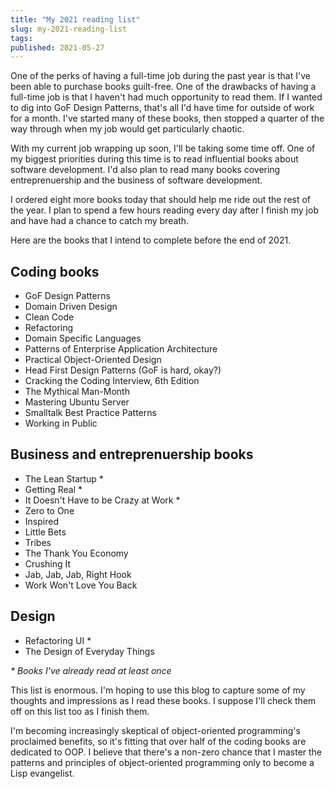 ```yaml
---
title: "My 2021 reading list"
slug: my-2021-reading-list
tags:
published: 2021-05-27
---
```


One of the perks of having a full-time job during the past year is that I've been able to purchase books guilt-free. One of the drawbacks of having a full-time job is that I haven't had much opportunity to read them. If I wanted to dig into GoF Design Patterns, that's all I'd have time for outside of work for a month. I've started many of these books, then stopped a quarter of the way through when my job would get particularly chaotic.

With my current job wrapping up soon, I'll be taking some time off. One of my biggest priorities during this time is to read influential books about software development. I'd also plan to read many books covering entreprenuership and the business of software development.

I ordered eight more books today that should help me ride out the rest of the year. I plan to spend a few hours reading every day after I finish my job and have had a chance to catch my breath.

Here are the books that I intend to complete before the end of 2021.

## Coding books

- GoF Design Patterns
- Domain Driven Design
- Clean Code
- Refactoring
- Domain Specific Languages
- Patterns of Enterprise Application Architecture
- Practical Object-Oriented Design
- Head First Design Patterns (GoF is hard, okay?)
- Cracking the Coding Interview, 6th Edition
- The Mythical Man-Month
- Mastering Ubuntu Server
- Smalltalk Best Practice Patterns
- Working in Public

## Business and entreprenuership books

- The Lean Startup \*
- Getting Real \*
- It Doesn't Have to be Crazy at Work \*
- Zero to One
- Inspired
- Little Bets
- Tribes
- The Thank You Economy
- Crushing It
- Jab, Jab, Jab, Right Hook
- Work Won't Love You Back

## Design

- Refactoring UI \*
- The Design of Everyday Things

_\* Books I've already read at least once_

This list is enormous. I'm hoping to use this blog to capture some of my thoughts and impressions as I read these books. I suppose I'll check them off on this list too as I finish them.

I'm becoming increasingly skeptical of object-oriented programming's proclaimed benefits, so it's fitting that over half of the coding books are dedicated to OOP. I believe that there's a non-zero chance that I master the patterns and principles of object-oriented programming only to become a Lisp evangelist.
